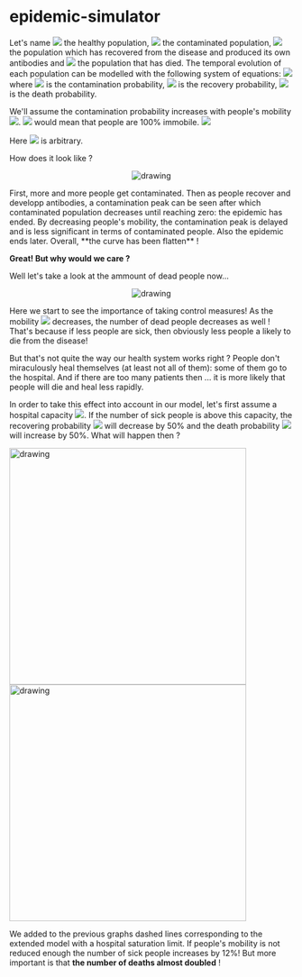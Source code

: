# epidemic-simulator


Let's name <img src="https://render.githubusercontent.com/render/math?math=P_h"> the healthy population, <img src="https://render.githubusercontent.com/render/math?math=P_c"> the contaminated population, <img src="https://render.githubusercontent.com/render/math?math=P_r"> the population which has recovered from the disease and produced its own antibodies and <img src="https://render.githubusercontent.com/render/math?math=P_d"> the population that has died.
The temporal evolution of each population can be modelled with the following system of equations:
<img src="https://render.githubusercontent.com/render/math?math=\left\{\begin{array}{l}\frac{\partial P_{h}}{\partial t}=-K_{c} P_{h} P_{c} \\ \\\frac{\partial P_{c}}{\partial t}=K_{c} P_{h} P_{c}-K_{r} P_{c}-K_{d} P_{c} \\ \\\frac{\partial P_{r}}{\partial t}=K_{r} P_{c} \\ \\\frac{\partial P_{d}}{\partial r}=K_{d} P_{c} \\ \\P_h = P_{h_0} \quad \mathrm{and}  \quad P_c = P_{c_0} \quad \mathrm{for} \quad t=0\end{array}\right.">
where <img src="https://render.githubusercontent.com/render/math?math=K_c"> is the contamination probability, <img src="https://render.githubusercontent.com/render/math?math=K_r"> is the recovery probability, <img src="https://render.githubusercontent.com/render/math?math=K_d"> is the death probability.

We'll assume the contamination probability increases with people's mobility <img src="https://render.githubusercontent.com/render/math?math=v">.
<img src="https://render.githubusercontent.com/render/math?math=v = 0"> would mean that people are 100% immobile.
<img src="https://render.githubusercontent.com/render/math?math=K_c = 0.4*v">

Here <img src="https://render.githubusercontent.com/render/math?math=0.4"> is arbitrary.

How does it look like ?

<p align="center">
    <img src="https://user-images.githubusercontent.com/40028739/76973966-e6380880-6930-11ea-8ec8-cf7c3003f69f.png" alt="drawing"/>
</p>
First, more and more people get contaminated. Then as people recover and developp antibodies, a contamination peak can be seen after which contaminated population decreases until reaching zero: the epidemic has ended.
By decreasing people's mobility, the contamination peak is delayed and is less significant in terms of contaminated people. Also the epidemic ends later. Overall, **the curve has been flatten** !

**Great! But why would we care ?**

Well let's take a look at the ammount of dead people now...
<p align="center">
    <img src="https://user-images.githubusercontent.com/40028739/76974131-1ed7e200-6931-11ea-9654-324073f08d50.png" alt="drawing"/>
</p>
Here we start to see the importance of taking control measures! As the mobility <img src="https://render.githubusercontent.com/render/math?math=v"> decreases, the number of dead people decreases as well !
That's because if less people are sick, then obviously less people a likely to die from the disease!

But that's not quite the way our health system works right ? People don't miraculously heal themselves (at least not all of them): some of them go to the hospital. And if there are too many patients then ... it is more likely that people will die and heal less rapidly.

In order to take this effect into account in our model, let's first assume a hospital capacity <img src="https://render.githubusercontent.com/render/math?math=C">. If the number of sick people is above this capacity, the recovering probability <img src="https://render.githubusercontent.com/render/math?math=K_r"> will decrease by 50% and the death probability <img src="https://render.githubusercontent.com/render/math?math=K_d"> will increase by 50%.
What will happen then ?

<img src="https://user-images.githubusercontent.com/40028739/76974014-f9e36f00-6930-11ea-8da8-2cf38e16fe74.png" alt="drawing" width="420"/><img src="https://user-images.githubusercontent.com/40028739/76974237-3fa03780-6931-11ea-9d15-87671ad77bbf.png" alt="drawing" width="420"/>

We added to the previous graphs dashed lines corresponding to the extended model with a hospital saturation limit.
If people's mobility is not reduced enough the number of sick people increases by 12%! But more important is that **the number of deaths almost doubled** !